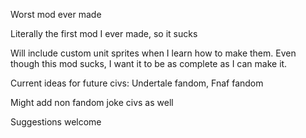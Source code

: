 Worst mod ever made

Literally the first mod I ever made, so it sucks

Will include custom unit sprites when I learn how to make them. Even though this mod sucks, I want it to be as complete as I can make it.

Current ideas for future civs: Undertale fandom, Fnaf fandom

Might add non fandom joke civs as well

Suggestions welcome
